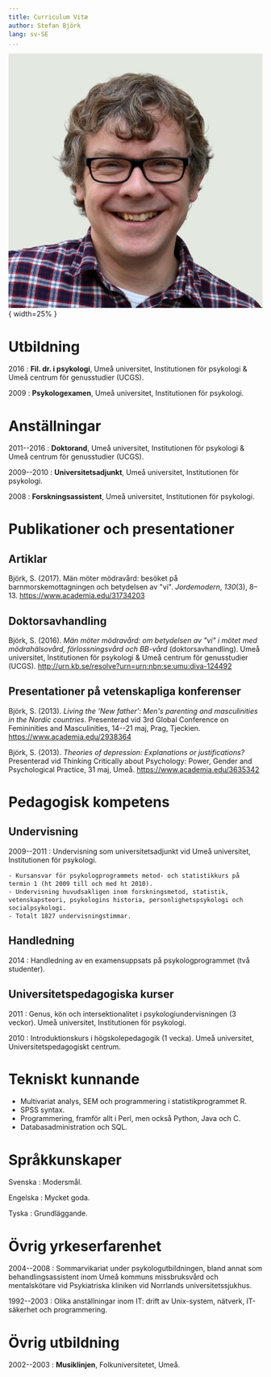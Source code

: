 ```yaml
---
title: Curriculum Vitæ
author: Stefan Björk
lang: sv-SE
...
```


![](images/photo.jpg){ width=25% }

# Utbildning

2016
:   **Fil. dr. i psykologi**, Umeå universitet, Institutionen för psykologi & Umeå centrum för genusstudier (UCGS).

2009
:   **Psykologexamen**, Umeå universitet, Institutionen för psykologi.

# Anställningar

2011--2016
:   **Doktorand**, Umeå universitet, Institutionen för psykologi & Umeå centrum för genusstudier (UCGS).

2009--2010
:   **Universitetsadjunkt**, Umeå universitet, Institutionen för psykologi.

2008
:   **Forskningsassistent**, Umeå universitet, Institutionen för psykologi.

# Publikationer och presentationer

## Artiklar

Björk, S. (2017). Män möter mödravård: besöket på barnmorskemottagningen och betydelsen av "vi". *Jordemodern*, *130*(3), 8–13. <https://www.academia.edu/31734203>

## Doktorsavhandling

Björk, S. (2016). *Män möter mödravård: om betydelsen av "vi" i mötet med mödrahälsovård, förlossningsvård och BB-vård* (doktorsavhandling). Umeå universitet, Institutionen för psykologi & Umeå centrum för genusstudier (UCGS). <http://urn.kb.se/resolve?urn=urn:nbn:se:umu:diva-124492>

## Presentationer på vetenskapliga konferenser

Björk, S. (2013). *Living the 'New father': Men's parenting and masculinities in the Nordic countries*. Presenterad vid 3rd Global Conference on Femininities and Masculinities, 14--21 maj, Prag, Tjeckien. <https://www.academia.edu/2938364>

Björk, S. (2013). *Theories of depression: Explanations or justifications?* Presenterad vid Thinking Critically about Psychology: Power, Gender and Psychological Practice, 31 maj, Umeå. <https://www.academia.edu/3635342>

# Pedagogisk kompetens

## Undervisning

2009--2011
:   Undervisning som universitetsadjunkt vid Umeå universitet, Institutionen för psykologi.

    - Kursansvar för psykologprogrammets metod- och statistikkurs på termin 1 (ht 2009 till och med ht 2010).
    - Undervisning huvudsakligen inom forskningsmetod, statistik, vetenskapsteori, psykologins historia, personlighetspsykologi och socialpsykologi.
    - Totalt 1827 undervisningstimmar.

## Handledning

2014
:   Handledning av en examensuppsats på psykologprogrammet (två studenter).

## Universitetspedagogiska kurser

2011
:   Genus, kön och intersektionalitet i psykologiundervisningen (3 veckor). Umeå universitet, Institutionen för psykologi.

2010
:   Introduktionskurs i högskolepedagogik (1 vecka). Umeå universitet, Universitetspedagogiskt centrum.

# Tekniskt kunnande

  * Multivariat analys, SEM och programmering i statistikprogrammet R.
  * SPSS syntax.
  * Programmering, framför allt i Perl, men också Python, Java och C.
  * Databasadministration och SQL.

# Språkkunskaper

Svenska
:   Modersmål.

Engelska
:   Mycket goda.

Tyska
:   Grundläggande.

# Övrig yrkeserfarenhet

2004--2008
:   Sommarvikariat under psykologutbildningen, bland annat som behandlingsassistent inom Umeå kommuns missbruksvård och mentalskötare vid Psykiatriska kliniken vid Norrlands universitetssjukhus.

1992--2003
:   Olika anställningar inom IT: drift av Unix-system, nätverk, IT-säkerhet och programmering.

# Övrig utbildning

2002--2003
:   **Musiklinjen**, Folkuniversitetet, Umeå.

